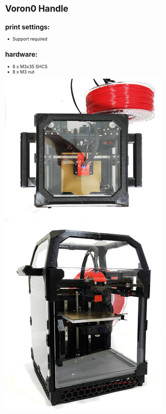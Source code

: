 # Voron0 Handle

## print settings:

- Support required

## hardware:

- 8 x M3x35 SHCS
- 8 x M3 nut

![IMG1](./IMG1.jpg)
![IMG2](./IMG2.jpg)
